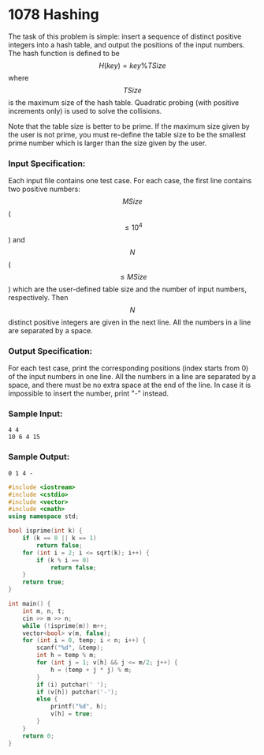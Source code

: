 # 1078 Hashing
The task of this problem is simple: insert a sequence of distinct positive integers into a hash table, and output the positions of the input numbers.  The hash function is defined to be $$H(key) = key \% TSize$$ where $$TSize$$ is the maximum size of the hash table.  Quadratic probing (with positive increments only) is used to solve the collisions.

Note that the table size is better to be prime.  If the maximum size given by the user is not prime, you must re-define the table size to be the smallest prime number which is larger than the size given by the user.

### Input Specification:

Each input file contains one test case.  For each case, the first line contains two positive numbers: $$MSize$$ ($$\le 10^4$$) and $$N$$ ($$\le MSize$$) which are the user-defined table size and the number of input numbers, respectively.  Then $$N$$ distinct positive integers are given in the next line.  All the numbers in a line are separated by a space.

### Output Specification:

For each test case, print the corresponding positions (index starts from 0) of the input numbers in one line.  All the numbers in a line are separated by a space, and there must be no extra space at the end of the line.  In case it is impossible to insert the number, print "-" instead.

### Sample Input:
```in
4 4
10 6 4 15
```

### Sample Output:
```out
0 1 4 -
```
```cpp
#include <iostream>
#include <cstdio>
#include <vector>
#include <cmath>
using namespace std;

bool isprime(int k) {
	if (k == 0 || k == 1)
		return false;
	for (int i = 2; i <= sqrt(k); i++) {
		if (k % i == 0)
			return false;
	}
	return true;
}

int main() {
	int m, n, t;
	cin >> m >> n;
	while (!isprime(m)) m++;
	vector<bool> v(m, false);
	for (int i = 0, temp; i < n; i++) {
		scanf("%d", &temp);
		int h = temp % m;
		for (int j = 1; v[h] && j <= m/2; j++) {
			h = (temp + j * j) % m;
		}
		if (i) putchar(' ');
		if (v[h]) putchar('-');
		else {
			printf("%d", h);
			v[h] = true;
		}
	}
	return 0;
}
```